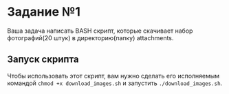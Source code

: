# Задание №1
Ваша задача написать BASH скрипт, которые скачивает набор фотографий(20 штук) в директорию(папку) attachments.


## Запуск скрипта
Чтобы использовать этот скрипт, вам нужно сделать его исполняемым командой `chmod +x download_images.sh` и запустить `./download_images.sh`.

